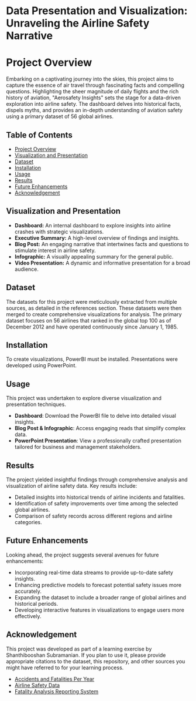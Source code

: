 # Data Presentation and Visualization: Unraveling the Airline Safety Narrative

# Project Overview

Embarking on a captivating journey into the skies, this project aims to capture the essence of air travel through fascinating facts and compelling questions. Highlighting the sheer magnitude of daily flights and the rich history of aviation, "Aerosafety Insights" sets the stage for a data-driven exploration into airline safety. The dashboard delves into historical facts, dispels myths, and provides an in-depth understanding of aviation safety using a primary dataset of 56 global airlines.

## Table of Contents

- [Project Overview](#Project-Overview)
- [Visualization and Presentation](#visualization-and-presentation)
- [Dataset](#dataset)
- [Installation](#installation)
- [Usage](#usage)
- [Results](#results)
- [Future Enhancements](#future-enhancements)
- [Acknowledgement](#acknowledgement)

## Visualization and Presentation

- **Dashboard:** An internal dashboard to explore insights into airline crashes with strategic visualizations.
- **Executive Summary:** A high-level overview of findings and insights.
- **Blog Post:** An engaging narrative that intertwines facts and questions to stimulate interest in airline safety.
- **Infographic:** A visually appealing summary for the general public.
- **Video Presentation:** A dynamic and informative presentation for a broad audience.

## Dataset

The datasets for this project were meticulously extracted from multiple sources, as detailed in the references section. These datasets were then merged to create comprehensive visualizations for analysis. The primary dataset focuses on 56 airlines that ranked in the global top 100 as of December 2012 and have operated continuously since January 1, 1985.

## Installation

To create visualizations, PowerBI must be installed. Presentations were developed using PowerPoint.

## Usage

This project was undertaken to explore diverse visualization and presentation techniques.

- **Dashboard**: Download the PowerBI file to delve into detailed visual insights.
- **Blog Post & Infographic**: Access engaging reads that simplify complex data.
- **PowerPoint Presentation**: View a professionally crafted presentation tailored for business and management stakeholders.

## Results

The project yielded insightful findings through comprehensive analysis and visualization of airline safety data. Key results include:

- Detailed insights into historical trends of airline incidents and fatalities.
- Identification of safety improvements over time among the selected global airlines.
- Comparison of safety records across different regions and airline categories.

## Future Enhancements

Looking ahead, the project suggests several avenues for future enhancements:

- Incorporating real-time data streams to provide up-to-date safety insights.
- Enhancing predictive models to forecast potential safety issues more accurately.
- Expanding the dataset to include a broader range of global airlines and historical periods.
- Developing interactive features in visualizations to engage users more effectively.

## Acknowledgement

This project was developed as part of a learning exercise by Shanthibooshan Subramanian. If you plan to use it, please provide appropriate citations to the dataset, this repository, and other sources you might have referred to for your learning process.

- [Accidents and Fatalities Per Year](https://docs.google.com/spreadsheets/d/1SDp7p1y6m7N5xD5_fpOkYOrJvd68V7iy6etXy2cetb8/edit#gid=1448957446)
- [Airline Safety Data](https://github.com/fivethirtyeight/data/tree/master/airline-safety)
- [Fatality Analysis Reporting System](https://www.nhtsa.gov/file-downloads?p=nhtsa/downloads/FARS/2020/National/)



